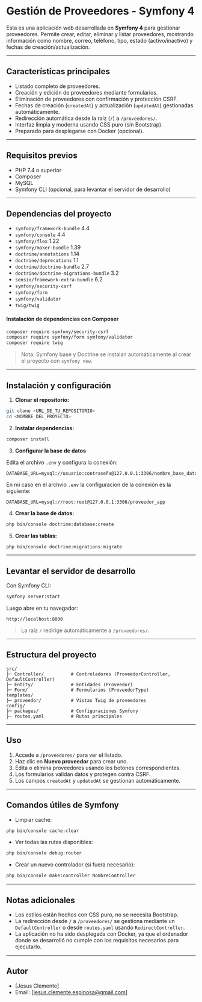 # Gestión de Proveedores - Symfony 4

Esta es una aplicación web desarrollada en **Symfony 4** para gestionar proveedores. Permite crear, editar, eliminar y listar proveedores, mostrando información como nombre, correo, teléfono, tipo, estado (activo/inactivo) y fechas de creación/actualización.

---

## Características principales

* Listado completo de proveedores.
* Creación y edición de proveedores mediante formularios.
* Eliminación de proveedores con confirmación y protección CSRF.
* Fechas de creación (`createdAt`) y actualización (`updatedAt`) gestionadas automáticamente.
* Redirección automática desde la raíz (`/`) a `/proveedores/`.
* Interfaz limpia y moderna usando CSS puro (sin Bootstrap).
* Preparado para desplegarse con Docker (opcional).

---

## Requisitos previos

* PHP 7.4 o superior
* Composer
* MySQL
* Symfony CLI (opcional, para levantar el servidor de desarrollo)

---

## Dependencias del proyecto

* `symfony/framework-bundle` 4.4
* `symfony/console` 4.4
* `symfony/flex` 1.22
* `symfony/maker-bundle` 1.39
* `doctrine/annotations` 1.14
* `doctrine/deprecations` 1.1
* `doctrine/doctrine-bundle` 2.7
* `doctrine/doctrine-migrations-bundle` 3.2
* `sensio/framework-extra-bundle` 6.2
* `symfony/security-csrf`
* `symfony/form`
* `symfony/validator`
* `twig/twig`

#### Instalación de dependencias con Composer

```bash
composer require symfony/security-csrf
composer require symfony/form symfony/validator
composer require twig
```

> Nota: Symfony base y Doctrine se instalan automáticamente al crear el proyecto con `symfony new`.

---

## Instalación y configuración

1. **Clonar el repositorio:**

```bash
git clone <URL_DE_TU_REPOSITORIO>
cd <NOMBRE_DEL_PROYECTO>
```

2. **Instalar dependencias:**

```bash
composer install
```

3. **Configurar la base de datos**

Edita el archivo `.env` y configura la conexión:

```dotenv
DATABASE_URL=mysql://usuario:contraseña@127.0.0.1:3306/nombre_base_datos
```
En mi caso en el archvio `.env` la configuracion de la conexión es la siguiente:
```dotenv
DATABASE_URL=mysql://root:root@127.0.0.1:3306/proveedor_app
```
4. **Crear la base de datos:**

```bash
php bin/console doctrine:database:create
```

5. **Crear las tablas:**

```bash
php bin/console doctrine:migrations:migrate
```

---

## Levantar el servidor de desarrollo

Con Symfony CLI:

```bash
symfony server:start
```

Luego abre en tu navegador:

```
http://localhost:8000
```

> La raíz `/` redirige automáticamente a `/proveedores/`.

---

## Estructura del proyecto

```
src/
├─ Controller/          # Controladores (ProveedorController, DefaultController)
├─ Entity/              # Entidades (Proveedor)
├─ Form/                # Formularios (ProveedorType)
templates/
├─ proveedor/           # Vistas Twig de proveedores
config/
├─ packages/            # Configuraciones Symfony
├─ routes.yaml          # Rutas principales
```

---

## Uso

1. Accede a `/proveedores/` para ver el listado.
2. Haz clic en **Nuevo proveedor** para crear uno.
3. Edita o elimina proveedores usando los botones correspondientes.
4. Los formularios validan datos y protegen contra CSRF.
5. Los campos `createdAt` y `updatedAt` se gestionan automáticamente.

---

## Comandos útiles de Symfony

* Limpiar cache:

```bash
php bin/console cache:clear
```

* Ver todas las rutas disponibles:

```bash
php bin/console debug:router
```

* Crear un nuevo controlador (si fuera necesario):

```bash
php bin/console make:controller NombreController
```

---

## Notas adicionales

* Los estilos están hechos con CSS puro, no se necesita Bootstrap.
* La redirección desde `/` a `/proveedores/` se gestiona mediante un `DefaultController` o desde `routes.yaml` usando `RedirectController`.
* La aplicación no ha sido desplegada con Docker, ya que el ordenador donde se desarrolló no cumple con los requisitos necesarios para ejecutarlo.
---

## Autor

* [Jesus Clemente]
* Email: [[jesus.clemente.espinosa@gmail.com](mailto:jesus.clemente.espinosa@gmail.com)]
